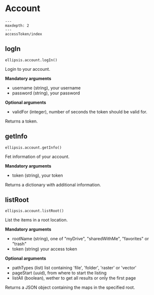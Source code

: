 # Account


```{toctree}
---
maxdepth: 2
---
accessToken/index
```

## logIn

    ellipsis.account.logIn()

Login to your account.

**Mandatory arguments**

- username (string), your username
- password (string), your password

**Optional arguments**

- validFor (integer), number of seconds the token should be valid for.

Returns a token.

## getInfo

    ellipsis.account.getInfo()

Fet information of your account.

**Mandatory arguments**

- token (string), your token

Returns a dictionary with additional information.

## listRoot

    ellipsis.account.listRoot()

List the items in a root location.

**Mandatory arguments**

- rootName (string), one of "myDrive", "sharedWithMe", "favorites" or "trash"
- token (string) your access token

**Optional arguments**
- pathTypes (list) list containing 'file', 'folder', 'raster' or 'vector'
- pageStart (uuid), from where to start the listing
- listAll (boolean), wether to get all results or only the first page

Returns a JSON object containing the maps in the specified root.


